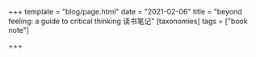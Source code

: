 +++
template = "blog/page.html"
date = "2021-02-06"
title = "beyond feeling: a guide to critical thinking 读书笔记"
[taxonomies]
tags = ["book note"]

+++
